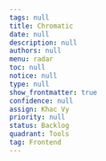 ```yaml
---
tags: null
title: Chromatic
date: null
description: null
authors: null
menu: radar
toc: null
notice: null
type: null
show_frontmatter: true
confidence: null
assign: Khac Vy
priority: null
status: Backlog
quadrant: Tools
tag: Frontend
---
```


